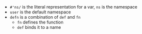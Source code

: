- `#'ns/` is the literal representation for a var, `ns` is the namespace
- `user` is the default namespace
- `defn` is a combination of `def` and `fn`
    - `fn` defines the function
    - `def` binds it to a name

